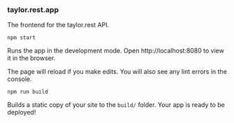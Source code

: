 ### taylor.rest.app

The frontend for the taylor.rest API.

`npm start`

Runs the app in the development mode.
Open http://localhost:8080 to view it in the browser.

The page will reload if you make edits.
You will also see any lint errors in the console.

`npm run build`

Builds a static copy of your site to the `build/` folder.
Your app is ready to be deployed!